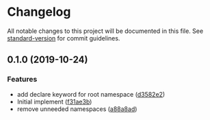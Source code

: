 # Changelog

All notable changes to this project will be documented in this file. See [standard-version](https://github.com/conventional-changelog/standard-version) for commit guidelines.

## 0.1.0 (2019-10-24)


### Features

* add declare keyword for root namespace ([d3582e2](https://github.com/cats-oss/ts-proto-optimize/commit/d3582e2edc9bf742073fa47ab87f2fdb02a5ec65))
* Initial implement ([f31ae3b](https://github.com/cats-oss/ts-proto-optimize/commit/f31ae3bf751856d4c7ed8d6085ed1ad55146f952))
* remove unneeded namespaces ([a88a8ad](https://github.com/cats-oss/ts-proto-optimize/commit/a88a8adbcff166fd5578a3baada8a66413b9e626))
